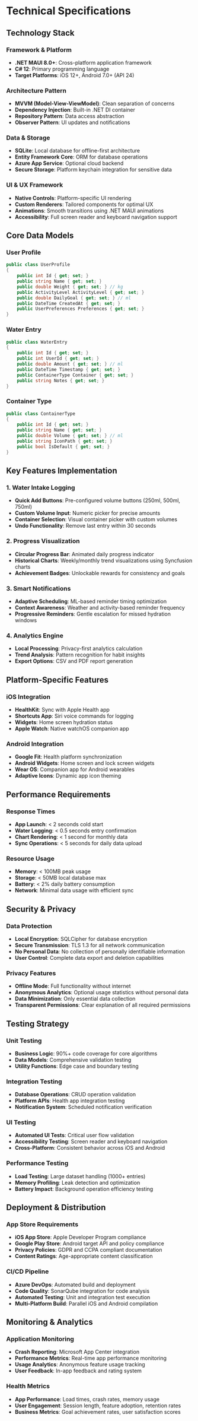 # Technical Specifications

## Technology Stack

### Framework & Platform
- **.NET MAUI 8.0+**: Cross-platform application framework
- **C# 12**: Primary programming language
- **Target Platforms**: iOS 12+, Android 7.0+ (API 24)

### Architecture Pattern
- **MVVM (Model-View-ViewModel)**: Clean separation of concerns
- **Dependency Injection**: Built-in .NET DI container
- **Repository Pattern**: Data access abstraction
- **Observer Pattern**: UI updates and notifications

### Data & Storage
- **SQLite**: Local database for offline-first architecture
- **Entity Framework Core**: ORM for database operations
- **Azure App Service**: Optional cloud backend
- **Secure Storage**: Platform keychain integration for sensitive data

### UI & UX Framework
- **Native Controls**: Platform-specific UI rendering
- **Custom Renderers**: Tailored components for optimal UX
- **Animations**: Smooth transitions using .NET MAUI animations
- **Accessibility**: Full screen reader and keyboard navigation support

## Core Data Models

### User Profile
```csharp
public class UserProfile
{
    public int Id { get; set; }
    public string Name { get; set; }
    public double Weight { get; set; } // kg
    public ActivityLevel ActivityLevel { get; set; }
    public double DailyGoal { get; set; } // ml
    public DateTime CreatedAt { get; set; }
    public UserPreferences Preferences { get; set; }
}
```

### Water Entry
```csharp
public class WaterEntry
{
    public int Id { get; set; }
    public int UserId { get; set; }
    public double Amount { get; set; } // ml
    public DateTime Timestamp { get; set; }
    public ContainerType Container { get; set; }
    public string Notes { get; set; }
}
```

### Container Type
```csharp
public class ContainerType
{
    public int Id { get; set; }
    public string Name { get; set; }
    public double Volume { get; set; } // ml
    public string IconPath { get; set; }
    public bool IsDefault { get; set; }
}
```

## Key Features Implementation

### 1. Water Intake Logging
- **Quick Add Buttons**: Pre-configured volume buttons (250ml, 500ml, 750ml)
- **Custom Volume Input**: Numeric picker for precise amounts
- **Container Selection**: Visual container picker with custom volumes
- **Undo Functionality**: Remove last entry within 30 seconds

### 2. Progress Visualization
- **Circular Progress Bar**: Animated daily progress indicator
- **Historical Charts**: Weekly/monthly trend visualizations using Syncfusion charts
- **Achievement Badges**: Unlockable rewards for consistency and goals

### 3. Smart Notifications
- **Adaptive Scheduling**: ML-based reminder timing optimization
- **Context Awareness**: Weather and activity-based reminder frequency
- **Progressive Reminders**: Gentle escalation for missed hydration windows

### 4. Analytics Engine
- **Local Processing**: Privacy-first analytics calculation
- **Trend Analysis**: Pattern recognition for habit insights
- **Export Options**: CSV and PDF report generation

## Platform-Specific Features

### iOS Integration
- **HealthKit**: Sync with Apple Health app
- **Shortcuts App**: Siri voice commands for logging
- **Widgets**: Home screen hydration status
- **Apple Watch**: Native watchOS companion app

### Android Integration
- **Google Fit**: Health platform synchronization  
- **Android Widgets**: Home screen and lock screen widgets
- **Wear OS**: Companion app for Android wearables
- **Adaptive Icons**: Dynamic app icon theming

## Performance Requirements

### Response Times
- **App Launch**: < 2 seconds cold start
- **Water Logging**: < 0.5 seconds entry confirmation
- **Chart Rendering**: < 1 second for monthly data
- **Sync Operations**: < 5 seconds for daily data upload

### Resource Usage
- **Memory**: < 100MB peak usage
- **Storage**: < 50MB local database max
- **Battery**: < 2% daily battery consumption
- **Network**: Minimal data usage with efficient sync

## Security & Privacy

### Data Protection
- **Local Encryption**: SQLCipher for database encryption
- **Secure Transmission**: TLS 1.3 for all network communication
- **No Personal Data**: No collection of personally identifiable information
- **User Control**: Complete data export and deletion capabilities

### Privacy Features
- **Offline Mode**: Full functionality without internet
- **Anonymous Analytics**: Optional usage statistics without personal data
- **Data Minimization**: Only essential data collection
- **Transparent Permissions**: Clear explanation of all required permissions

## Testing Strategy

### Unit Testing
- **Business Logic**: 90%+ code coverage for core algorithms
- **Data Models**: Comprehensive validation testing
- **Utility Functions**: Edge case and boundary testing

### Integration Testing
- **Database Operations**: CRUD operation validation
- **Platform APIs**: Health app integration testing
- **Notification System**: Scheduled notification verification

### UI Testing
- **Automated UI Tests**: Critical user flow validation
- **Accessibility Testing**: Screen reader and keyboard navigation
- **Cross-Platform**: Consistent behavior across iOS and Android

### Performance Testing
- **Load Testing**: Large dataset handling (1000+ entries)
- **Memory Profiling**: Leak detection and optimization
- **Battery Impact**: Background operation efficiency testing

## Deployment & Distribution

### App Store Requirements
- **iOS App Store**: Apple Developer Program compliance
- **Google Play Store**: Android target API and policy compliance
- **Privacy Policies**: GDPR and CCPA compliant documentation
- **Content Ratings**: Age-appropriate content classification

### CI/CD Pipeline
- **Azure DevOps**: Automated build and deployment
- **Code Quality**: SonarQube integration for code analysis
- **Automated Testing**: Unit and integration test execution
- **Multi-Platform Build**: Parallel iOS and Android compilation

## Monitoring & Analytics

### Application Monitoring
- **Crash Reporting**: Microsoft App Center integration
- **Performance Metrics**: Real-time app performance monitoring
- **Usage Analytics**: Anonymous feature usage tracking
- **User Feedback**: In-app feedback and rating system

### Health Metrics
- **App Performance**: Load times, crash rates, memory usage
- **User Engagement**: Session length, feature adoption, retention rates
- **Business Metrics**: Goal achievement rates, user satisfaction scores